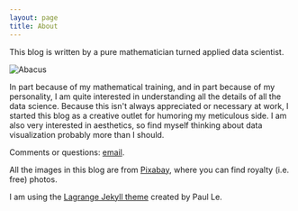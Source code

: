 ```yaml
---
layout: page
title: About
---
```


This blog is written by a pure mathematician turned applied data scientist. 

![Abacus](https://meticulousdatascience.com/assets/img/abacus.jpg)

In part because of my mathematical training, and in part because of my personality, I am quite interested in understanding all the details of all the data science. Because this isn't always appreciated or necessary at work, I started this blog as a creative outlet for humoring my meticulous side. I am also very interested in aesthetics, so find myself thinking about data visualization probably more than I should.

Comments or questions: [email](&#109;&#97;&#105;&#108;&#116;&#111;&#58;&#109;&#101;&#116;&#105;&#99;&#117;&#108;&#111;&#117;&#115;&#100;&#97;&#116;&#97;&#115;&#99;&#105;&#101;&#110;&#99;&#101;&#64;&#103;&#109;&#97;&#105;&#108;&#46;&#99;&#111;&#109;).

All the images in this blog are from [Pixabay](https://pixabay.com/), where you can find royalty (i.e. free) photos.

I am using the [Lagrange Jekyll theme](https://lenpaul.github.io/Lagrange/) created by Paul Le. 

